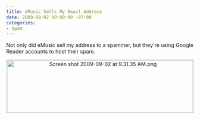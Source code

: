 ```yaml
---
title: eMusic Sells My Email Address
date: 2009-09-02 00:00:00 -07:00
categories:
- Spam
---
```


<p>Not only did eMusic sell my address to a spammer, but they're using Google Reader accounts to host their spam.</p>

<div style="text-align:center;border:1px solid #ccc"><a href="http://torrez.typepad.com/.a/6a00d8341bfc1653ef0120a540f57c970b-pi"><img src="http://torrez.typepad.com/.a/6a00d8341bfc1653ef0120a540f57c970b-pi" alt="Screen shot 2009-09-02 at 9.31.35 AM.png" border="0" width="500" height="141" /></a></div>
